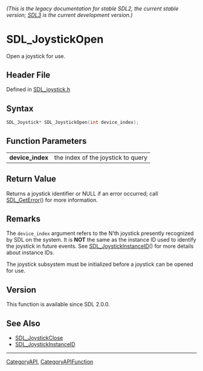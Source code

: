 ###### (This is the legacy documentation for stable SDL2, the current stable version; [SDL3](https://wiki.libsdl.org/SDL3/) is the current development version.)
# SDL_JoystickOpen

Open a joystick for use.

## Header File

Defined in [SDL_joystick.h](https://github.com/libsdl-org/SDL/blob/SDL2/include/SDL_joystick.h)

## Syntax

```c
SDL_Joystick* SDL_JoystickOpen(int device_index);

```

## Function Parameters

|                      |                                    |
| -------------------- | ---------------------------------- |
| **device_index**     | the index of the joystick to query |

## Return Value

Returns a joystick identifier or NULL if an error occurred; call
[SDL_GetError](SDL_GetError)() for more information.

## Remarks

The `device_index` argument refers to the N'th joystick presently
recognized by SDL on the system. It is **NOT** the same as the instance ID
used to identify the joystick in future events. See
[SDL_JoystickInstanceID](SDL_JoystickInstanceID)() for more details about
instance IDs.

The joystick subsystem must be initialized before a joystick can be opened
for use.

## Version

This function is available since SDL 2.0.0.

## See Also

- [SDL_JoystickClose](SDL_JoystickClose)
- [SDL_JoystickInstanceID](SDL_JoystickInstanceID)

----
[CategoryAPI](CategoryAPI), [CategoryAPIFunction](CategoryAPIFunction)

